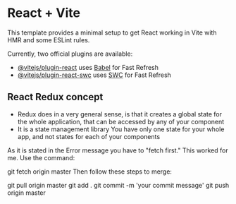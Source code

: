 # React + Vite

This template provides a minimal setup to get React working in Vite with HMR and some ESLint rules.

Currently, two official plugins are available:

- [@vitejs/plugin-react](https://github.com/vitejs/vite-plugin-react/blob/main/packages/plugin-react/README.md) uses [Babel](https://babeljs.io/) for Fast Refresh
- [@vitejs/plugin-react-swc](https://github.com/vitejs/vite-plugin-react-swc) uses [SWC](https://swc.rs/) for Fast Refresh

## React Redux concept

- Redux does in a very general sense, is that it creates a global state for the whole application, that can be accessed by any of your component
- It is a state management library
You have only one state for your whole app, and not states for each of your components

As it is stated in the Error message you have to "fetch first." This worked for me. Use the command:

git fetch origin master
Then follow these steps to merge:

git pull origin master
git add .
git commit -m 'your commit message'
git push origin master